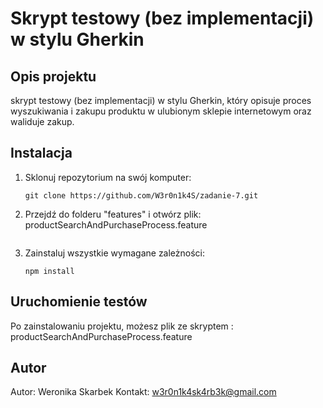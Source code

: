# Skrypt testowy (bez implementacji) w stylu Gherkin

## Opis projektu
skrypt testowy (bez implementacji) w stylu Gherkin, który opisuje proces wyszukiwania i zakupu produktu w ulubionym sklepie internetowym oraz waliduje zakup.

## Instalacja
1. Sklonuj repozytorium na swój komputer:
    ```
    git clone https://github.com/W3r0n1k4S/zadanie-7.git
    ```
2. Przejdź do folderu "features" i otwórz plik: productSearchAndPurchaseProcess.feature
    ```
3. Zainstaluj wszystkie wymagane zależności:
    ```
    npm install
    ```
## Uruchomienie testów
Po zainstalowaniu projektu, możesz plik ze skryptem : productSearchAndPurchaseProcess.feature
  

## Autor
Autor: Weronika Skarbek
Kontakt: w3r0n1k4sk4rb3k@gmail.com
